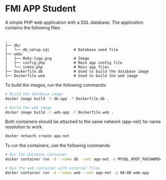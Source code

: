 # FMI APP Student

A simple PHP web application with a SQL database. The application contains the following files:

```text

.
├── db/
|   └── db_setup.sql           # Database seed file
├── web/
|   ├── Moby-logo.png          # Image
|   ├── config.php             # Main app config file
|   └── index.php              # Main app files 
├── Dockerfile.db              # Used to build the database image
├── Dockerfile.web             # Used to build the web image

```

To build the images, run the following commands:

```bash
# Build the database image
docker image build -t db-app -f Dockerfile.db .

# Build the web image
docker image build -t web-app -f Dockerfile.web .

```
Both containers should be attached to the same network (app-net) for name resolution to work.
```bash
docker network create app-net
```

To run the containers, use the following commands:

```bash
# Run the database container
docker container run -d --name db --net app-net -e MYSQL_ROOT_PASSWORD=<some-pass> db-app

# Run the web container with external files
docker container run -d --name web --net app-net -p 80:80 web-app

```


